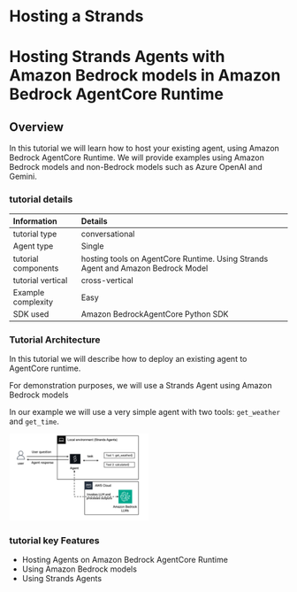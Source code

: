 # Hosting a Strands
# Hosting Strands Agents with Amazon Bedrock models in Amazon Bedrock AgentCore Runtime

## Overview

In this tutorial we will learn how to host your existing agent, using Amazon Bedrock AgentCore Runtime. We will provide examples using Amazon Bedrock models and non-Bedrock models such as Azure OpenAI and Gemini.


### tutorial details


| Information         | Details                                                                          |
|:--------------------|:---------------------------------------------------------------------------------|
| tutorial type       | conversational                                                                   |
| Agent type          | Single                                                                           |
| tutorial components | hosting tools on AgentCore Runtime. Using Strands Agent and Amazon Bedrock Model |
| tutorial vertical   | cross-vertical                                                                   |
| Example complexity  | Easy                                                                             |
| SDK used            | Amazon BedrockAgentCore Python SDK                                               |

### Tutorial Architecture

In this tutorial we will describe how to deploy an existing agent to AgentCore runtime. 

For demonstration purposes, we will  use a Strands Agent using Amazon Bedrock models

In our example we will use a very simple agent with two tools: `get_weather` and `get_time`. 

<div style="text-align:left">
    <img src="images/architecture_local.png" width="50%"/>
</div>

### tutorial key Features

* Hosting Agents on Amazon Bedrock AgentCore Runtime
* Using Amazon Bedrock models
* Using Strands Agents